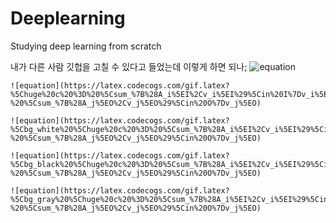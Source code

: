 # Deeplearning
Studying deep learning from scratch

내가 다른 사람 깃헙을 고칠 수 있다고 들었는데 이렇게 하면 되나;
![equation](https://latex.codecogs.com/gif.latex?%5huge%20c%20%3D%20%5Csum_%7B%28A_i%5EI%2Cv_i%5EI%29%5Cin%20I%7Dv_i%5EI%20-%20%5Csum_%7B%28A_j%5EO%2Cv_j%5EO%29%5Cin%20O%7Dv_j%5EO)
```
![equation](https://latex.codecogs.com/gif.latex?%5Chuge%20c%20%3D%20%5Csum_%7B%28A_i%5EI%2Cv_i%5EI%29%5Cin%20I%7Dv_i%5EI%20-%20%5Csum_%7B%28A_j%5EO%2Cv_j%5EO%29%5Cin%20O%7Dv_j%5EO)

![equation](https://latex.codecogs.com/gif.latex?%5Cbg_white%20%5Chuge%20c%20%3D%20%5Csum_%7B%28A_i%5EI%2Cv_i%5EI%29%5Cin%20I%7Dv_i%5EI%20-%20%5Csum_%7B%28A_j%5EO%2Cv_j%5EO%29%5Cin%20O%7Dv_j%5EO)

![equation](https://latex.codecogs.com/gif.latex?%5Cbg_black%20%5Chuge%20c%20%3D%20%5Csum_%7B%28A_i%5EI%2Cv_i%5EI%29%5Cin%20I%7Dv_i%5EI%20-%20%5Csum_%7B%28A_j%5EO%2Cv_j%5EO%29%5Cin%20O%7Dv_j%5EO)

![equation](https://latex.codecogs.com/gif.latex?%5Cbg_gray%20%5Chuge%20c%20%3D%20%5Csum_%7B%28A_i%5EI%2Cv_i%5EI%29%5Cin%20I%7Dv_i%5EI%20-%20%5Csum_%7B%28A_j%5EO%2Cv_j%5EO%29%5Cin%20O%7Dv_j%5EO)
